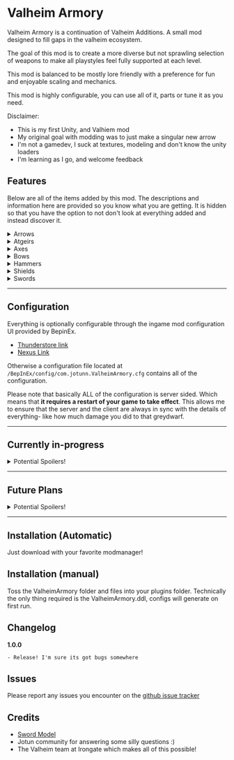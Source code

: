 # Valheim Armory
Valheim Armory is a continuation of Valheim Additions. A small mod designed to fill gaps in the valheim ecosystem.

The goal of this mod is to create a more diverse but not sprawling selection of weapons to make all playstyles feel fully supported at each level.


This mod is balanced to be mostly lore friendly with a preference for fun and enjoyable scaling and mechanics.

This mod is highly configurable, you can use all of it, parts or tune it as you need.


Disclaimer:
- This is my first Unity, and Valhiem mod
- My original goal with modding was to just make a singular new arrow
- I'm not a gamedev, I suck at textures, modeling and don't know the unity loaders
- I'm learning as I go, and welcome feedback


## Features

Below are all of the items added by this mod. The descriptions and information here are provided so you know what you are getting. It is hidden so that you have the option to not don't look at everything added and instead discover it.

<details>
  <summary>Arrows</summary>

  | Name | Crafted At | Stage | Icon |
  | ----------- | ----------- | ----------- | ----------- |
  | Bone arrow | Workbench | Meadows | ![bone arrow icon](https://imgur.com/KUYj0Zp.png) |
  | Chitin arrow | Workbench | Ocean | ![chitin arrow icon](https://imgur.com/LKNQnEt.png) |
  | Anicent Wood arrow | Workbench | Swamp | ![ancient wood arrow icon](https://imgur.com/d28tCPw.png) |
  | Surtling Fire arrow | Forge | Mountain | ![surtling fire arrow icon](https://i.imgur.com/lLFiUc8.png) |
  | Blackmetal arrow | Forge | Plains | ![blackmetal arrow icon](https://imgur.com/yiJKz6s.png) | 
  | Wood Crossbow Bolt | Artisan | Post-Mountain | ![wood crossbow bolt](https://imgur.com/UTbO8aG.png) |

  Arrows Added here fill out a number of additional roles, and importantly add new resource sinks.
  * Bone arrows add a cheap arrow alternative to wood, burn your extra bones today!
  * Chitin arrows add a cheap variation to wood arrows, use all those useless barnicles!
  * Ancient wood arrows add a yet stronger sink for ancient wood
  * Surtling Fire arrows add a stronger variation of the fire arrow at a time when you can make some of the best use of it
  * Blackmetal arrows help complete the metal arrow variants
  * Wood bolts provide a cheap, and ealier game alternative to more expensive crossbow bolts- at a lower damage
</details>

<details>
  <summary>Atgeirs</summary>

  ### Progression of Atgiers with the mod installed
  ![gallery of atgeirs](https://i.imgur.com/favxFmh.png)
  
  ### Added Atgeirs

  | Name | Crafted At | Stage | Icon |
  | ----------- | ----------- | ----------- | ----------- |
  | Antler Atgeir | Workbench | Post-Meadows | ![antler atgeir icon](https://i.imgur.com/qjSQc9z.png) |
  | Royal Abyssal Atgeir | Forge | Mountain | ![royal abyssal atgeir icon](https://i.imgur.com/FCO85Nq.png) |

  Atgeirs are incredibly powerful, but can be stamina heavy to get into using. 
  * The Antleir Atgier provides a stepping stone for those starting with this weapon type. Its also quite powerful, due to being one of the only easy AOE weapons earlygame.
  * The Royal Abyssal Atgeir provides a missing stepping stone from Iron -> Blackmetal atgeirs, while also being powerful and specialized by itself


</details>

<details>
  <summary>Axes</summary>
  
  ### Progression of Great Axes with the mod installed
  ![gallery of greataxes](https://i.imgur.com/vTyKT5C.png)
  
  ### Added Greataxes

  | Name | Crafted At | Stage | Icon |
  | ----------- | ----------- | ----------- | ----------- |
  | Bronze Lumber Axe | Forge | Blackforest | ![bronze greataxe icon](https://i.imgur.com/1an32hc.png) |
  | Blackmetal Greataxe | Forge | Mistlands | ![blackmetal greataxe icon](https://i.imgur.com/2H94zhh.png) |

  Battleaxes are a fun but very challenging playstyle in valheim. They are slow so you generally need to kill your opponets before they can kill you, which happens fast. But since the first battleaxe you can get is in the swamp your actual axe damage is going to greatly depend on how much wood cutting you have already done.
  * Bronze greataxe gives you the option to use a 2H axe as your combat weapon of choice earlier, plus its great against wood, and greydwarfs :)
  * The Blackmetal greataxe (Herkir's Wrath) gives you a current endgame 2H axe that can actually output enough damage to be viable in the Mistlands
</details>

<details>
  <summary>Bows</summary>
  
  ### Progression of Great Axes with the mod installed
  ![gallery of crossbows](https://i.imgur.com/XP7ZtCs.png)
  
  ### Added Crossbows

  | Name | Crafted At | Stage | Icon |
  | ----------- | ----------- | ----------- | ----------- |
  | Bronze Crossbow | Forge | Post-Mountain | ![bronze crossbow icon](https://i.imgur.com/iuk67H0.png) |

  Crossbows are really fun! Who doesn't like to point and click at an enemy and watch them just explode? The problem with crossbows is that they use their own skill type, and the first one you can get is at the current end of game. Which means its just not a viable damage dealer without a lot of grinding and its most likely you will just skip using it.
  * The Bronze crossbow adds an earlier version of the crossbow and it comes with some wood bolts for cheaper ammunition. It breaks a lot easier, but it also is fantastic against mountain/plains level enemies as a sneak attack weapon.

</details>

<details>
  <summary>Hammers</summary>
  
  ### Progression of Hammers (Sledges) with the mod installed
  ![gallery of hammers](https://i.imgur.com/w1frrOo.png)
  
  ### Added Sledges

  | Name | Crafted At | Stage | Icon |
  | ----------- | ----------- | ----------- | ----------- |
  | Blackmetal Sledge | Forge | Plains | ![blackmetal sledge icon](https://i.imgur.com/GiQJaWe.png) |

  Sledges are another fun, but niche weapon type which suffers greatly from not having a line of upgrades.
  * Blackmetal Sledge (Sky Shatter) is a plains level sledge that gives you a big upgrade over the iron sledge, and a stepping stone on the way to the mistlands sledge
</details>

<details>
  <summary>Shields</summary>
  
  ### Progression of Bucklers with the mod installed
  ![gallery of bucklers](https://i.imgur.com/whuCMvz.png)
  
  ### Added Shields

  | Name | Crafted At | Stage | Icon |
  | ----------- | ----------- | ----------- | ----------- |
  | Serpent Scale Buckler | Forge | Swamp | ![serpent scale buckler icon](https://i.imgur.com/jtB6efS.png) |

  Bucklers are a fun line of the lightest form of shields which also give the biggest parry bonus, and the least movement speed penalties. But like other weapon likes suffer from sparsity in their lineup.
  * The Serpent Scale Buckler gives you a middle tier buckler that while harder to get the resouces scales well to help you reach the later game buckler
</details>

<details>
  <summary>Swords</summary>
  
  ### Progression of Greatswords with the mod installed
  ![gallery of greatswords](https://i.imgur.com/e6Lmz1h.png)
  
  ### Added Greatswords

  | Name | Crafted At | Stage | Icon |
  | ----------- | ----------- | ----------- | ----------- |
  | Bronze Greatsword | Forge | Blackforest | ![bronze greatsword icon](https://i.imgur.com/cjSbYI5.png) |
  | Iron Greatsword | Forge | Swamp | ![iron greatsword icon](https://i.imgur.com/UmjdC0K.png) |
  | Silver Greatsword | Forge | Mountain | ![silver greatsword icon](https://i.imgur.com/qBOtNRn.png) |

  Greatswords are a relatively underwhelming weapon as they offer less utility than other weapon types and use one of the weaker damage types. So they need to make up for it in raw damage, however in vanilla the only greatsword you get is mistlands/blackmetal level! These greatswords create a tier progression that is missing and give you a the meaningful option of a high damage 2 hander earlier in the game.
  * Bronze greatsword early game 2H sword
  * Iron greatsword progression of the 2H sword
  * Silver Greatsword a comparable "silver axe" complete with its own spirit damage

  ---

  ### Progression of Swords with the mod installed
  ![gallery of swords](https://i.imgur.com/XsLZiJX.png)
  
  ### Added Swords

  | Name | Crafted At | Stage | Icon |
  | ----------- | ----------- | ----------- | ----------- |
  | Chitin Sword | Forge | Blackforest | ![chitin sword icon](https://i.imgur.com/HtNvGaA.png) |

  The progression tree of swords is well fleshed out, but it is missing variants that would make it useful earlier in the game. The abyssal sword is one such variant that gives this skill wider usage.
  * Chitin Sword (Abyssal Sword) is an early game sword sitting between bronze and iron but with the unique difference of inflicting some blunt damage, making it less useless against all of the enemies in the swamp
</details>

---

## Configuration

Everything is optionally configurable through the ingame mod configuration UI provided by BepinEx.
  * [Thunderstore link](https://valheim.thunderstore.io/package/TJzilla/BepInEx_ConfigurationManager/)
  * [Nexus Link](https://www.nexusmods.com/valheim/mods/740)

Otherwise a configuration file located at `/BepInEx/config/com.jotunn.ValheimArmory.cfg` contains all of the configuration.

Please note that basically ALL of the configuration is server sided. Which means that **it requires a restart of your game to take effect**. This allows me to ensure that the server and the client are always in sync with the details of everything- like how much damage you did to that greydwarf.

---

## Currently in-progress
<details>
  <summary>Potential Spoilers!</summary>
  
  Sorry nothing right now. I'm taking a short break from modding after the initial release of this mod.
  If there is something you'd like me to work on vote for it [here](https://poll-maker.com/poll4743457x8A99432B-147)!
</details>

---

## Future Plans
<details>
  <summary>Potential Spoilers!</summary>
  
  * Configuration for enable/disable recipes and recipe costs
  * prettier in-game config editing
  * Chitin Shield
  * Named Mace (blackmetal mace)
  * More boss theme weapons
  * Silver sledge
  * Line of 2H daggers (Black Forest level, Swamp Level, Mountains level)
  If there is something you'd like me to work on vote for it [here](https://poll-maker.com/poll4743457x8A99432B-147)!
</details>

---

## Installation (Automatic)
Just download with your favorite modmanager!

## Installation (manual)
Toss the ValheimArmory folder and files into your plugins folder. Technically the only thing required is the ValheimArmory.ddl, configs will generate on first run.

## Changelog
**1.0.0**
```
- Release! I'm sure its got bugs somewhere
```

## Issues
Please report any issues you encounter on the [github issue tracker](https://github.com/MidnightsFX/Valheim_Additions/issues)

## Credits
* [Sword Model](https://assetstore.unity.com/packages/3d/props/weapons/free-low-poly-swords-rpg-weapons-198166)
* Jotun community for answering some silly questions :)
* The Valheim team at Irongate which makes all of this possible!
